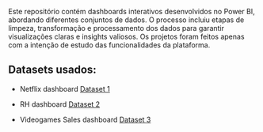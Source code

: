 Este repositório contém dashboards interativos desenvolvidos no Power BI, abordando diferentes conjuntos de dados. O processo incluiu etapas de limpeza, transformação e processamento dos dados para garantir visualizações claras e insights valiosos. Os projetos foram feitos apenas com a intenção de estudo das funcionalidades da plataforma. 

## Datasets usados:

- Netflix dashboard
<a href="https://www.kaggle.com/datasets/shivamb/netflix-shows?resource=download"> Dataset 1 </a>

- RH dashboard
<a href="https://drive.google.com/drive/folders/1l9gZP16owEf8shLEuKBa27kr4-QXrmUi?usp=drive_link"> Dataset 2 </a>

- Videogames Sales dashboard
<a href="https://www.kaggle.com/datasets/sidtwr/videogames-sales-dataset"> Dataset 3 </a>

  

  
